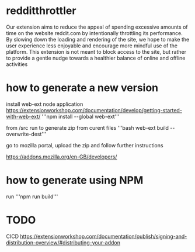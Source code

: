 # redditthrottler
Our extension aims to reduce the appeal of spending excessive amounts of time on the website reddit.com by intentionally throttling its performance. By slowing down the loading and rendering of the site, we hope to make the user experience less enjoyable and encourage more mindful use of the platform. This extension is not meant to block access to the site, but rather to provide a gentle nudge towards a healthier balance of online and offline activities


# how to generate a new version
install web-ext node application
https://extensionworkshop.com/documentation/develop/getting-started-with-web-ext/
'''npm install --global web-ext'''

from /src run to generate zip from curent files
'''bash
web-ext build --overwrite-dest'''


go to mozilla portal, upload the zip and follow further instructions

https://addons.mozilla.org/en-GB/developers/


# how to generate using NPM
run 
'''npm run build'''


# TODO
CICD
https://extensionworkshop.com/documentation/publish/signing-and-distribution-overview/#distributing-your-addon